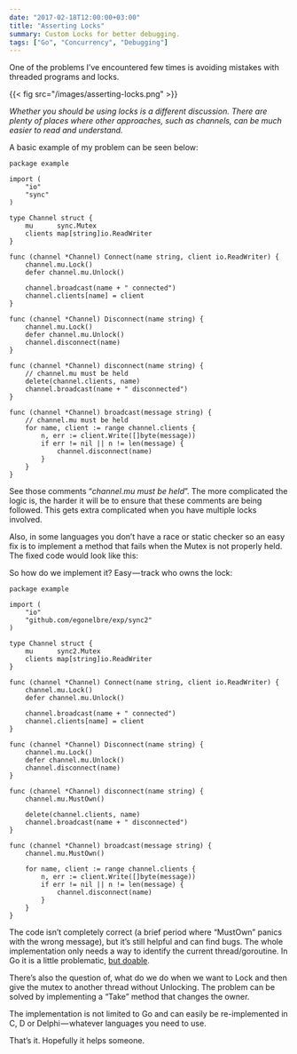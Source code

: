 ```yaml
---
date: "2017-02-18T12:00:00+03:00"
title: "Asserting Locks"
summary: Custom Locks for better debugging.
tags: ["Go", "Concurrency", "Debugging"]
---
```


One of the problems I’ve encountered few times is avoiding mistakes with threaded programs and locks.

{{< fig src="/images/asserting-locks.png" >}}

_Whether you should be using locks is a different discussion. There are plenty of places where other approaches, such as channels, can be much easier to read and understand._

A basic example of my problem can be seen below:

```
package example

import (
	"io"
	"sync"
)

type Channel struct {
	mu      sync.Mutex
	clients map[string]io.ReadWriter
}

func (channel *Channel) Connect(name string, client io.ReadWriter) {
	channel.mu.Lock()
	defer channel.mu.Unlock()

	channel.broadcast(name + " connected")
	channel.clients[name] = client
}

func (channel *Channel) Disconnect(name string) {
	channel.mu.Lock()
	defer channel.mu.Unlock()
	channel.disconnect(name)
}

func (channel *Channel) disconnect(name string) {
	// channel.mu must be held
	delete(channel.clients, name)
	channel.broadcast(name + " disconnected")
}

func (channel *Channel) broadcast(message string) {
	// channel.mu must be held
	for name, client := range channel.clients {
		n, err := client.Write([]byte(message))
		if err != nil || n != len(message) {
			channel.disconnect(name)
		}
	}
}
```

See those comments “_channel.mu must be held_”. The more complicated the logic is, the harder it will be to ensure that these comments are being followed. This gets extra complicated when you have multiple locks involved.

Also, in some languages you don’t have a race or static checker so an easy fix is to implement a method that fails when the Mutex is not properly held. The fixed code would look like this:

So how do we implement it? Easy — track who owns the lock:

```
package example

import (
	"io"
	"github.com/egonelbre/exp/sync2"
)

type Channel struct {
	mu      sync2.Mutex
	clients map[string]io.ReadWriter
}

func (channel *Channel) Connect(name string, client io.ReadWriter) {
	channel.mu.Lock()
	defer channel.mu.Unlock()

	channel.broadcast(name + " connected")
	channel.clients[name] = client
}

func (channel *Channel) Disconnect(name string) {
	channel.mu.Lock()
	defer channel.mu.Unlock()
	channel.disconnect(name)
}

func (channel *Channel) disconnect(name string) {
	channel.mu.MustOwn()
  
	delete(channel.clients, name)
	channel.broadcast(name + " disconnected")
}

func (channel *Channel) broadcast(message string) {
	channel.mu.MustOwn()
  
	for name, client := range channel.clients {
		n, err := client.Write([]byte(message))
		if err != nil || n != len(message) {
			channel.disconnect(name)
		}
	}
}
```

The code isn’t completely correct (a brief period where “MustOwn” panics with the wrong message), but it’s still helpful and can find bugs. The whole implementation only needs a way to identify the current thread/goroutine. In Go it is a little problematic, [but doable](http://blog.sgmansfield.com/2015/12/goroutine-ids/).

There’s also the question of, what do we do when we want to Lock and then give the mutex to another thread without Unlocking. The problem can be solved by implementing a “Take” method that changes the owner.

The implementation is not limited to Go and can easily be re-implemented in C, D or Delphi — whatever languages you need to use.

That’s it. Hopefully it helps someone.